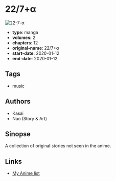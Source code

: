 # 22/7+α

![22-7-α](https://cdn.myanimelist.net/images/manga/2/235457.jpg)

-   **type**: manga
-   **volumes**: 2
-   **chapters**: 12
-   **original-name**: 22/7+α
-   **start-date**: 2020-01-12
-   **end-date**: 2020-01-12

## Tags

-   music

## Authors

-   Kasai
-   Nao (Story & Art)

## Sinopse

A collection of original stories not seen in the anime.

## Links

-   [My Anime list](https://myanimelist.net/manga/124158/22_7_%CE%B1)
